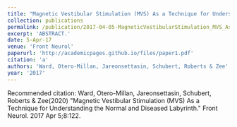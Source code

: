 ```yaml
---
title: "Magnetic Vestibular Stimulation (MVS) As a Technique for Understanding the Normal and Diseased Labyrinth."
collection: publications
permalink: /publication/2017-04-05-MagneticVestibularStimulation_MVS_AsATechniqueForUnderstandingT
excerpt: 'ABSTRACT.'
date: 5-Apr-17
venue: 'Front Neurol'
paperurl: 'http://academicpages.github.io/files/paper1.pdf'
citation: 'a'
authors: 'Ward, Otero-Millan, Jareonsettasin, Schubert, Roberts & Zee'
year: '2017'
---
```


Recommended citation: Ward, Otero-Millan, Jareonsettasin, Schubert, Roberts & Zee(2020) "Magnetic Vestibular Stimulation (MVS) As a Technique for Understanding the Normal and Diseased Labyrinth." Front Neurol. 2017 Apr 5;8:122. 
